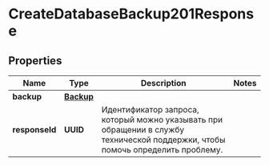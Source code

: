 

# CreateDatabaseBackup201Response


## Properties

| Name | Type | Description | Notes |
|------------ | ------------- | ------------- | -------------|
|**backup** | [**Backup**](Backup.md) |  |  |
|**responseId** | **UUID** | Идентификатор запроса, который можно указывать при обращении в службу технической поддержки, чтобы помочь определить проблему. |  |



